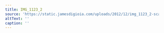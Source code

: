 ```yaml
---
title: IMG_1123_2
source: 'https://static.jamesdigioia.com/uploads/2012/12/img_1123_2-scaled.jpg'
altText: ''
caption: ''
---
```


